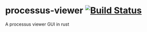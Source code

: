 # processus-viewer [![Build Status](https://travis-ci.org/GuillaumeGomez/processus-viewer.png?branch=master)](https://travis-ci.org/GuillaumeGomez/processus-viewer)
A processus viewer GUI in rust
